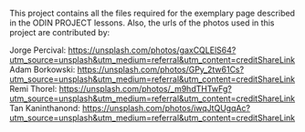 This project contains all the files required for the exemplary page described in the ODIN PROJECT lessons.
Also, the urls of the photos used in this project are contributed by:

Jorge Percival: https://unsplash.com/photos/gaxCQLElS64?utm_source=unsplash&utm_medium=referral&utm_content=creditShareLink
Adam Borkowski: https://unsplash.com/photos/GPy_2tw61Cs?utm_source=unsplash&utm_medium=referral&utm_content=creditShareLink
Remi Thorel: https://unsplash.com/photos/_m9hdTHTwFg?utm_source=unsplash&utm_medium=referral&utm_content=creditShareLink
Tan Kaninthanond: https://unsplash.com/photos/iwqJtQUgqAc?utm_source=unsplash&utm_medium=referral&utm_content=creditShareLink
